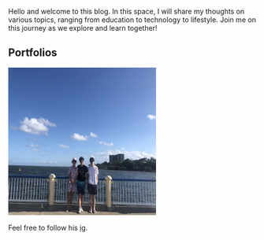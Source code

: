 Hello and welcome to this blog. In this space, I will share my thoughts on various topics, ranging from education to technology to lifestyle. Join me on this journey as we explore and learn together!


## Portfolios


<img src="images/cloud.jpeg" alt="cloud" width="300" height="300">


Feel free to follow his [ig](https://www.instagram.com/tirionyy_ee/).
